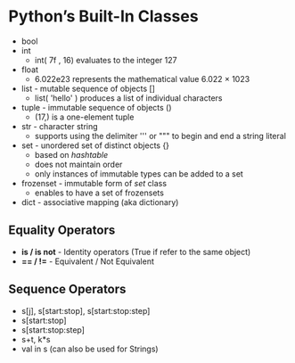 # Python’s Built-In Classes

* bool
* int
   - int( 7f , 16) evaluates to the integer 127
* float 
   - 6.022e23 represents the mathematical value 6.022 × 1023 
* list - mutable sequence of objects []
   - list( 'hello' ) produces a list of individual characters
* tuple - immutable sequence of objects ()
   - (17,) is a one-element tuple
* str - character string
   - supports using the delimiter ''' or """ to begin and end a string literal
* set - unordered set of distinct objects {}
   - based on _hashtable_
   - does not maintain order
   - only instances of immutable types can be added to a set
* frozenset - immutable form of _set_ class
   - enables to have a set of frozensets
* dict - associative mapping (aka dictionary)

## Equality Operators

* __is / is not__ - Identity operators (True if refer to the same object)
* __== / !=__ - Equivalent / Not Equivalent

## Sequence Operators
* s[j], s[start:stop], s[start:stop:step]
* s[start:stop] 
* s[start:stop:step]
* s+t, k*s 
* val in s (can also be used for Strings)
